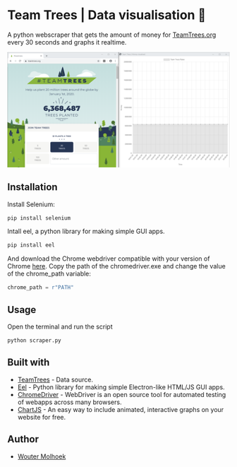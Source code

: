 # Team Trees | Data visualisation 🌳
A python webscraper that gets the amount of money for [TeamTrees.org](https://teamtrees.org/) every 30 seconds and graphs it realtime. 

<img src="web/img/screenshot.png" width="800"/>

## Installation
Install Selenium: 

```bash
pip install selenium
```

Intall eel, a python library for making simple GUI apps.
```bash
pip install eel
```

And download the Chrome webdriver compatible with your version of Chrome [here](https://chromedriver.chromium.org/downloads). Copy the path of the chromedriver.exe and change the value of the chrome_path variable:

```python
chrome_path = r"PATH"
```

## Usage
Open the terminal and run the script

```bash
python scraper.py
```

## Built with

* [TeamTrees](https://teamtrees.org/) - Data source.
* [Eel](https://github.com/samuelhwilliams/Eel?utm_source=mybridge&utm_medium=blog&utm_campaign=read_more) - Python library for making simple Electron-like HTML/JS GUI apps.
* [ChromeDriver](https://chromedriver.chromium.org/downloads) - WebDriver is an open source tool for automated testing of webapps across many browsers.
* [ChartJS](https://www.chartjs.org/) - An easy way to include animated, interactive graphs on your website for free.


## Author

* [Wouter Molhoek](https://github.com/WouterMolhoek/)
